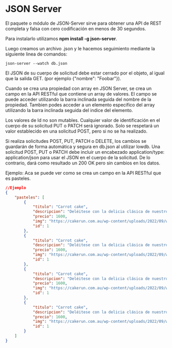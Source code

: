 # JSON Server

El paquete o módulo de JSON-Server sirve para obtener una API de REST completa y falsa con cero codificación en menos de 30 segundos.

Para instalarlo utilizamos **npm install -g json-server**.

Luego creamos un archivo .json y le hacemos seguimiento mediante la siguiente linea de comandos:

```npm
json-server --watch db.json
```



El JSON de su cuerpo de solicitud debe estar cerrado por el objeto, al igual que la salida GET. (por ejemplo {"nombre": "Foobar"}).

Cuando se crea una propiedad con array en JSON Server, se crea un campo en la API RESTful que contiene un array de valores. El campo se puede acceder utilizando la barra inclinada seguida del nombre de la propiedad. Tambien podes acceder a un elemento especifico del array utilizando la barra inclinada seguida del indice del elemento.

Los valores de Id no son mutables. Cualquier valor de identificación en el cuerpo de su solicitud PUT o PATCH será ignorado. Solo se respetará un valor establecido en una solicitud POST, pero si no se ha realizado.

Si realiza solicitudes POST, PUT, PATCH o DELETE, los cambios se guardarán de forma automática y segura en db.json al utilizar lowdb. Una solicitud POST, PUT o PATCH debe incluir un encabezado application/type: application/json para usar el JSON en el cuerpo de la solicitud. De lo contrario, dará como resultado un 200 OK pero sin cambios en los datos.

Ejemplo: Aca se puede ver como se crea un campo en la API RESTful que es pasteles.

```db.json
//Ejemplo
{
    "pasteles": [
        {
            "titulo": "Carrot cake",
            "descripcion": "Deléitese con la delicia clásica de nuestros pasteles de zanahoria, disponibles para entrega en Melbourne, y experimente una combinación perfecta de capas húmedas de especias y glaseado cremoso de queso crema.",
            "precio": 1600,
            "img": "https://cakerun.com.au/wp-content/uploads/2022/09/whole-carrot-cake.webp",
            "id": 1
        },
        {
            "titulo": "Carrot cake",
            "descripcion": "Deléitese con la delicia clásica de nuestros pasteles de zanahoria, disponibles para entrega en Melbourne, y experimente una combinación perfecta de capas húmedas de especias y glaseado cremoso de queso crema.",
            "precio": 1600,
            "img": "https://cakerun.com.au/wp-content/uploads/2022/09/whole-carrot-cake.webp",
            "id": 1
        },
        {
            "titulo": "Carrot cake",
            "descripcion": "Deléitese con la delicia clásica de nuestros pasteles de zanahoria, disponibles para entrega en Melbourne, y experimente una combinación perfecta de capas húmedas de especias y glaseado cremoso de queso crema.",
            "precio": 1600,
            "img": "https://cakerun.com.au/wp-content/uploads/2022/09/whole-carrot-cake.webp",
            "id": 1
        },
        {
            "titulo": "Carrot cake",
            "descripcion": "Deléitese con la delicia clásica de nuestros pasteles de zanahoria, disponibles para entrega en Melbourne, y experimente una combinación perfecta de capas húmedas de especias y glaseado cremoso de queso crema.",
            "precio": 1600,
            "img": "https://cakerun.com.au/wp-content/uploads/2022/09/whole-carrot-cake.webp",
            "id": 1
        }
    ]
}
```